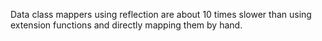 Data class mappers using reflection are about 10 times slower than using extension functions and directly mapping them by hand.